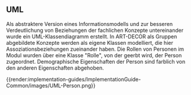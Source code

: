 ## UML

Als abstraktere Version eines Informationsmodells und zur besseren Verdeutlichung von Beziehungen der fachlichen Konzepte untereinander wurde ein UML-Klassendiagramm erstellt. In ART-DECOR als Gruppen abgebildete Konzepte werden als eigene Klassen modelliert, die hier Assoziationsbeziehungen zueinander haben. Die Rollen von Personen im Modul wurden über eine Klasse "Rolle", von der geerbt wird, der Person zugeordnet. Demographische Eigenschaften der Person sind farblich von den anderen Eigenschaften abgehoben.

{{render:implementation-guides/ImplementationGuide-Common/images/UML-Person.png}}
